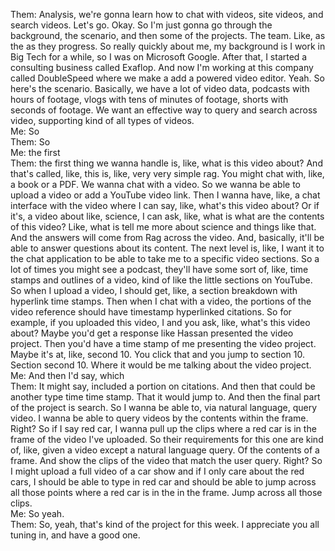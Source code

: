  
Them: Analysis, we're gonna learn how to chat with videos, site videos, and search videos. Let's go. Okay. So I'm just gonna go through the background, the scenario, and then some of the projects. The team. Like, as the as they progress. So really quickly about me, my background is I work in Big Tech for a while, so I was on Microsoft Google. After that, I started a consulting business called Exaflop. And now I'm working at this company called DoubleSpeed where we make a add a powered video editor. Yeah. So here's the scenario. Basically, we have a lot of video data, podcasts with hours of footage, vlogs with tens of minutes of footage, shorts with seconds of footage. We want an effective way to query and search across video, supporting kind of all types of videos.  
Me: So  
Them: So  
Me: the first  
Them: the first thing we wanna handle is, like, what is this video about? And that's called, like, this is, like, very very simple rag. You might chat with, like, a book or a PDF. We wanna chat with a video. So we wanna be able to upload a video or add a YouTube video link. Then I wanna have, like, a chat interface with the video where I can say, like, what's this video about? Or if it's, a video about like, science, I can ask, like, what is what are the contents of this video? Like, what is tell me more about science and things like that. And the answers will come from Rag across the video. And, basically, it'll be able to answer questions about its content. The next level is, like, I want it to the chat application to be able to take me to a specific video sections. So a lot of times you might see a podcast, they'll have some sort of, like, time stamps and outlines of a video, kind of like the little sections on YouTube. So when I upload a video, I should get, like, a section breakdown with hyperlink time stamps. Then when I chat with a video, the portions of the video reference should have timestamp hyperlinked citations. So for example, if you uploaded this video, I and you ask, like, what's this video about? Maybe you'd get a response like Hassan presented the video project. Then you'd have a time stamp of me presenting the video project. Maybe it's at, like, second 10. You click that and you jump to section 10. Section second 10. Where it would be me talking about the video project.  
Me: And then I'd say, which  
Them: It might say, included a portion on citations. And then that could be another type time time stamp. That it would jump to. And then the final part of the project is search. So I wanna be able to, via natural language, query video. I wanna be able to query videos by the contents within the frame. Right? So if I say red car, I wanna pull up the clips where a red car is in the frame of the video I've uploaded. So their requirements for this one are kind of, like, given a video except a natural language query. Of the contents of a frame. And show the clips of the video that match the user query. Right? So I might upload a full video of a car show and if I only care about the red cars, I should be able to type in red car and should be able to jump across all those points where a red car is in the in the frame. Jump across all those clips.  
Me: So yeah.  
Them: So, yeah, that's kind of the project for this week. I appreciate you all tuning in, and have a good one. 